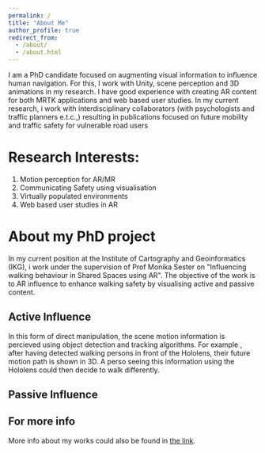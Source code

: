 ```yaml
---
permalink: /
title: "About Me"
author_profile: true
redirect_from: 
  - /about/
  - /about.html
---
```


I am a PhD candidate focused on augmenting visual information to influence human navigation. For this, I work with Unity, scene perception and 3D animations in my research. I have good experience with creating AR content for both MRTK applications and web based user studies. In my current research, i work with interdisciplinary collaborators (with psychologists and traffic planners e.t.c.,) resulting in publications focused on future mobility and traffic safety for vulnerable road users



Research Interests:
======
1. Motion perception for AR/MR 
1. Communicating Safety using visualisation
1. Virtually populated environments
1. Web based user studies in AR 



About my PhD project
======
In my current position at the Institute of Cartography and Geoinformatics (IKG), i work under the supervision of Prof Monika Sester on "Influencing walking behaviour in Shared Spaces using AR". The objective of the work is to AR influence to enhance walking safety by visualising active and passive content. 

Active Influence
------
In this form of direct manipulation, the scene motion information is percieved using object detection and tracking algorithms. For example , after having detected walking persons in front of the Hololens, their future motion path is shown in 3D. A perso seeing this information using the Hololens could then decide to walk differently.


Passive Influence
------


For more info
------
More info about my works could also be found in [the link](https://www.ikg.uni-hannover.de/de/kamalasanan/).
